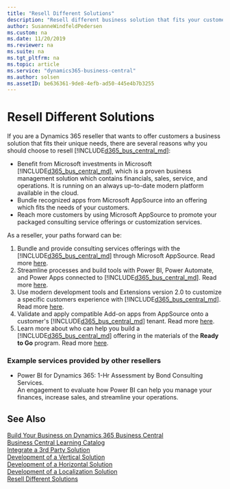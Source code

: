 ```yaml
---
title: "Resell Different Solutions"
description: "Resell different business solution that fits your customers' unique needs with Dynamics 365 Business Central."
author: SusanneWindfeldPedersen
ms.custom: na
ms.date: 11/20/2019
ms.reviewer: na
ms.suite: na
ms.tgt_pltfrm: na
ms.topic: article
ms.service: "dynamics365-business-central"
ms.author: solsen
ms.assetID: be636361-9de8-4efb-ad50-445e4b7b3255
---
```


# Resell Different Solutions
If you are a Dynamics 365 reseller that wants to offer customers a business solution that fits their unique needs, there are several reasons why you should choose to resell [!INCLUDE[d365_bus_central_md](../includes/d365_bus_central_md.md)]: 

- Benefit from Microsoft investments in Microsoft [!INCLUDE[d365_bus_central_md](../includes/d365_bus_central_md.md)], which is a proven business management solution which contains financials, sales, service, and operations. It is running on an always up-to-date modern platform available in the cloud. 
- Bundle recognized apps from Microsoft AppSource into an offering which fits the needs of your customers.
- Reach more customers by using Microsoft AppSource to promote your packaged consulting service offerings or customization services. 

As a reseller, your paths forward can be: 

1. Bundle and provide consulting services offerings with the [!INCLUDE[d365_bus_central_md](../includes/d365_bus_central_md.md)] through Microsoft AppSource. Read more [here](readiness-consulting.md).
2. Streamline processes and build tools with Power BI, Power Automate, and Power Apps connected to [!INCLUDE[d365_bus_central_md](../includes/d365_bus_central_md.md)]. Read more [here](readiness-no-code.md).
3. Use modern development tools and Extensions version 2.0 to customize a specific customers experience with [!INCLUDE[d365_bus_central_md](../includes/d365_bus_central_md.md)]. Read more [here](readiness-customizing-tenants.md). 
4. Validate and apply compatible Add-on apps from AppSource onto a customer's [!INCLUDE[d365_bus_central_md](../includes/d365_bus_central_md.md)] tenant. Read more [here](readiness-add-on-apps.md).
5. Learn more about who can help you build a [!INCLUDE[d365_bus_central_md](../includes/d365_bus_central_md.md)] offering in the materials of the **Ready to Go** program. Read more [here](readiness-ready-to-go.md).

### Example services provided by other resellers

- Power BI for Dynamics 365: 1-Hr Assessment by Bond Consulting Services.  
    An engagement to evaluate how Power BI can help you manage your finances, increase sales, and streamline your operations.

## See Also
[Build Your Business on Dynamics 365 Business Central](readiness-welcome.md)  
[Business Central Learning Catalog](https://go.microsoft.com/fwlink/?linkid=2002101)  
[Integrate a 3rd Party Solution](readiness-thirdparty-solution.md)  
[Development of a Vertical Solution](readiness-develop-vertical.md)  
[Development of a Horizontal Solution](readiness-develop-horizontal.md)  
[Development of a Localization Solution](readiness-develop-localization.md)  
[Resell Different Solutions](readiness-reseller.md)  
